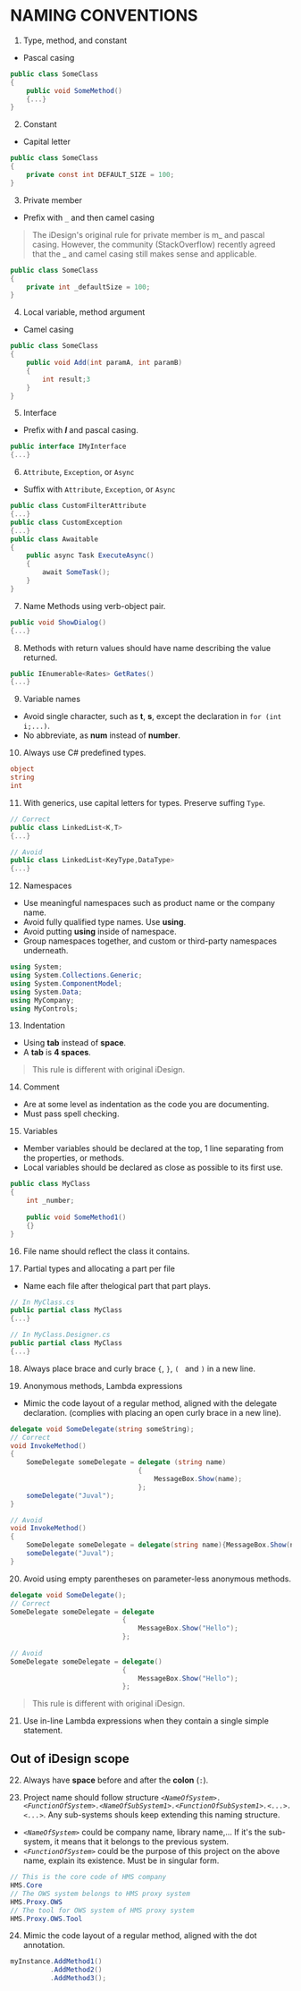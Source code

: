 # NAMING CONVENTIONS

1. Type, method, and constant
- Pascal casing
```csharp
public class SomeClass
{	
	public void SomeMethod()
	{...}
}
```

2. Constant
- Capital letter
```csharp
public class SomeClass
{
	private const int DEFAULT_SIZE = 100;
}
```

3. Private member
- Prefix with `_` and then camel casing
> The iDesign's original rule for private member is m_ and pascal casing. However, the community (StackOverflow) recently agreed that the _ and camel casing still makes sense and applicable.

```csharp
public class SomeClass
{
	private int _defaultSize = 100;
}
```

4. Local variable, method argument
- Camel casing
```csharp
public class SomeClass
{
	public void Add(int paramA, int paramB)
	{
		int result;3
	}
}
```

5. Interface
- Prefix with ***I*** and pascal casing.
```csharp
public interface IMyInterface
{...}
```

6. `Attribute`, `Exception`, or `Async`
- Suffix with `Attribute`, `Exception`, or `Async`
```csharp
public class CustomFilterAttribute
{...}
public class CustomException
{...}
public class Awaitable
{
    public async Task ExecuteAsync()
    {
        await SomeTask();
    }
}
```

7. Name Methods using verb-object pair.
```csharp
public void ShowDialog()
{...}
```

8. Methods with return values should have name describing the value returned.
```csharp
public IEnumerable<Rates> GetRates()
{...}
```

9. Variable names
- Avoid single character, such as **t**, **s**, except the declaration in `for (int i;...)`.
- No abbreviate, as **num** instead of **number**.

10. Always use C# predefined types.
```csharp
object
string
int
```

11. With generics, use capital letters for types. Preserve suffing `Type`.
```csharp
// Correct
public class LinkedList<K,T>
{...}

// Avoid
public class LinkedList<KeyType,DataType>
{...}
```

12. Namespaces
- Use meaningful namespaces such as product name or the company name.
- Avoid fully qualified type names. Use **using**.
- Avoid putting **using** inside of namespace.
- Group namespaces together, and custom or third-party namespaces underneath.
```csharp
using System;
using System.Collections.Generic;
using System.ComponentModel;
using System.Data;
using MyCompany;
using MyControls;
```

13. Indentation
- Using **tab** instead of **space**.
- A **tab** is **4 spaces**.
> This rule is different with original iDesign.

14. Comment
- Are at some level as indentation as the code you are documenting.
- Must pass spell checking.

15. Variables
- Member variables should be declared at the top, 1 line separating from the properties, or methods.
- Local variables should be declared as close as possible to its first use.
```csharp
public class MyClass
{
	int _number;
	
	public void SomeMethod1()
	{}
}
```

16. File name should reflect the class it contains.

17. Partial types and allocating a part per file
- Name each file after thelogical part that part plays.
```csharp
// In MyClass.cs
public partial class MyClass
{...}

// In MyClass.Designer.cs
public partial class MyClass
{...}
```

18. Always place brace and curly brace `{`, `}`, `( ` and `)` in a new line.

19. Anonymous methods, Lambda expressions
- Mimic the code layout of a regular method, aligned with the delegate declaration. (complies with placing an open curly brace in a new line).
```csharp
delegate void SomeDelegate(string someString);
// Correct
void InvokeMethod()
{
    SomeDelegate someDelegate = delegate (string name)
                                {
                                    MessageBox.Show(name);
                                };
    someDelegate("Juval");
}

// Avoid
void InvokeMethod()
{
    SomeDelegate someDelegate = delegate(string name){MessageBox.Show(name);};
    someDelegate("Juval");
}
```

20. Avoid using empty parentheses on parameter-less anonymous methods.
```csharp
delegate void SomeDelegate();
// Correct
SomeDelegate someDelegate = delegate
                            {
                                MessageBox.Show("Hello");
                            };
			    
// Avoid
SomeDelegate someDelegate = delegate()
                            {
                                MessageBox.Show("Hello");
                            };
```
> This rule is different with original iDesign.

21. Use in-line Lambda expressions when they contain a single simple statement.

## Out of iDesign scope

22. Always have **space** before and after the **colon** (`:`).

23. Project name should follow structure *`<NameOfSystem>.<FunctionOfSystem>.<NameOfSubSystem1>.<FunctionOfSubSystem1>.<...>.<...>`*. Any sub-systems shouls keep extending this naming structure.
- *`<NameOfSystem>`* could be company name, library name,... If it's the sub-system, it means that it belongs to the previous system.
- *`<FunctionOfSystem>`* could be the purpose of this project on the above name, explain its existence. Must be in singular form. 
```csharp
// This is the core code of HMS company
HMS.Core
// The OWS system belongs to HMS proxy system
HMS.Proxy.OWS
// The tool for OWS system of HMS proxy system
HMS.Proxy.OWS.Tool
```

24. Mimic the code layout of a regular method, aligned with the dot annotation.
```csharp
myInstance.AddMethod1()
          .AddMethod2()
          .AddMethod3();
```
